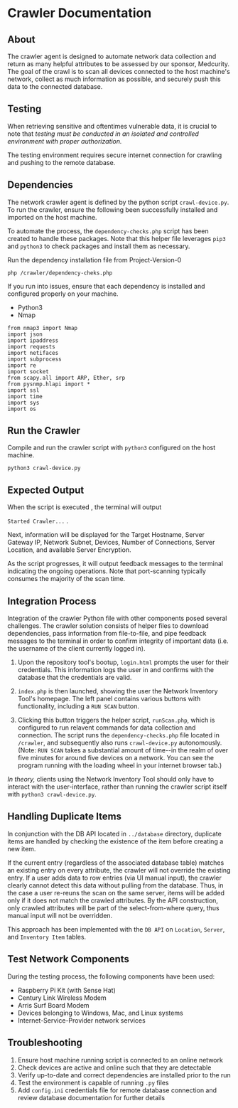 # Crawler Documentation

## About

The crawler agent is designed to automate network data collection and return as many helpful attributes to be assessed by our sponsor, Medcurity.  The goal of the crawl is to scan all devices connected to the host machine's network, collect as much information as possible, and securely push this data to the connected database.  

## Testing

When retrieving sensitive and oftentimes vulnerable data, it is crucial to note that *testing must be conducted in an isolated and controlled environment with proper authorization.* 

The testing environment requires secure internet connection for crawling and pushing to the remote database. 

## Dependencies

The network crawler agent is defined by the python script `crawl-device.py`.  To run the crawler, ensure the following been successfully installed and imported on the host machine. 

To automate the process, the `dependency-checks.php` script has been created to handle these packages. Note that this helper file leverages `pip3` and `python3` to check packages and install them as necessary.

Run the dependency installation file from Project-Version-0
```
php /crawler/dependency-cheks.php
```

If you run into issues, ensure that each dependency is installed and configured properly on your machine.

* Python3
* Nmap
```
from nmap3 import Nmap
import json
import ipaddress
import requests
import netifaces
import subprocess
import re
import socket
from scapy.all import ARP, Ether, srp
from pysnmp.hlapi import *
import ssl
import time
import sys
import os
```

## Run the Crawler

Compile and run the crawler script with `python3` configured on the host machine.
```
python3 crawl-device.py
```

## Expected Output

When the script is executed , the terminal will output 

`Started Crawler...` .

Next, information will be displayed for the Target Hostname, Server Gateway IP, Network Subnet, Devices, Number of Connections, Server Location, and available Server Encryption.

As the script progresses, it will output feedback messages to the terminal indicating the ongoing operations.  Note that port-scanning typically consumes the majority of the scan time.

## Integration Process
Integration of the crawler Python file with other components posed several challenges. The crawler solution consists of helper files to download dependencies, pass information from file-to-file, and pipe feedback messages to the terminal in order to confirm integrity of important data (i.e. the username of the client currently logged in).

1. Upon the repository tool's bootup, `login.html` prompts the user for their credentials.  This information logs the user in and confirms with the database that the credentials are valid. 

2. `index.php` is then launched, showing the user the Network Inventory Tool's homepage. The left panel contains various buttons with functionality, including a `RUN SCAN` button. 

3. Clicking this button triggers the helper script, `runScan.php`, which is configured to run relavent commands for data collection and connection.  The script runs the `dependency-checks.php` file located in `/crawler`, and subsequently also runs `crawl-device.py` autonomously. (Note: `RUN SCAN` takes a substantial amount of time--in the realm of over five minutes for around five devices on a network. You can see the program running with the loading wheel in your internet browser tab.)

*In theory,* clients using the Network Inventory Tool should only have to interact with the user-interface, rather than running the crawler script itself with `python3 crawl-device.py`.


## Handling Duplicate Items
In conjunction with the DB API located in `../database` directory, duplicate items are handled by checking the existence of the item before creating a new item.

If the current entry (regardless of the associated database table) matches an existing entry on every attribute, the crawler will not override the existing entry. If a user adds data to row entries (via UI manual input), the crawler clearly cannot detect this data without pulling from the database.  Thus, in the case a user re-reuns the scan on the same server, items will be added only if it does not match the crawled attributes.  By the API construction, only crawled attributes will be part of the select-from-where query, thus manual input will not be overridden. 

This approach has been implemented with the `DB API` on `Location`, `Server`, and `Inventory Item` tables.


## Test Network Components
During the testing process, the following components have been used:  
- Raspberry Pi Kit (with Sense Hat)
- Century Link Wireless Modem
- Arris Surf Board Modem
- Devices belonging to Windows, Mac, and Linux systems
- Internet-Service-Provider network services


## Troubleshooting

1.  Ensure host machine running script is connected to an online network
2.  Check devices are active and online such that they are detectable
3.  Verify up-to-date and correct dependencies are installed prior to the run
4.  Test the environment is capable of running `.py` files
5.  Add `config.ini` credentials file for remote database connection and review database documentation for further details
